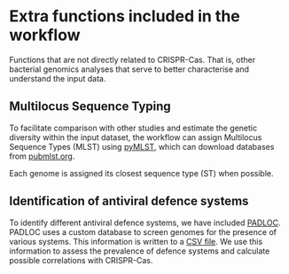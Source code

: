 # Extra functions included in the workflow

Functions that are not directly related to CRISPR-Cas.
That is, other bacterial genomics analyses that serve to better
characterise and understand the input data.

## Multilocus Sequence Typing

To facilitate comparison with other studies and estimate the genetic diversity
within the input dataset, the workflow can assign Multilocus Sequence Types
(MLST) using
[pyMLST](https://pymlst.readthedocs.io/en/latest/index.html),
which can download databases from [pubmlst.org](https://pubmlst.org/).

Each genome is assigned its closest sequence type (ST) when possible.

## Identification of antiviral defence systems

To identify different antiviral defence systems, we have included
[PADLOC](https://padloc.otago.ac.nz/padloc/).
PADLOC uses a custom database to screen genomes for the presence of various
systems. This information is written to a
[CSV file](https://github.com/padlocbio/padloc#output).
We use this information to assess the prevalence of defence systems and
calculate possible correlations with CRISPR-Cas.

